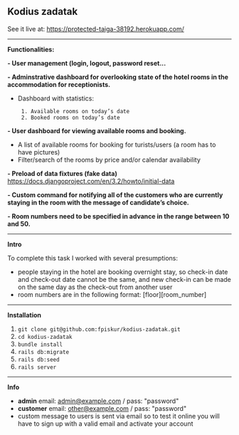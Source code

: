 ## Kodius zadatak
See it live at: https://protected-taiga-38192.herokuapp.com/

---
**Functionalities:**

 **- User management (login, logout, password reset...**
 
 **- Adminstrative dashboard for overlooking state of the hotel rooms in the accommodation for receptionists.**
 - Dashboard with statistics:


		1. Available rooms on today’s date
		2. Booked rooms on today’s date

**- User dashboard for viewing available rooms and booking.**

 - A list of available rooms for booking for turists/users (a room has to have pictures)
 - Filter/search of the rooms by price and/or calendar availability
 
**- Preload of data fixtures (fake data)**
https://docs.djangoproject.com/en/3.2/howto/initial-data

**- Custom command for notifying all of the customers who are currently
   staying in the room with the message of candidate’s choice.**

**- Room numbers need to be specified in advance in the range between 10 and 50.**

---
**Intro**

To complete this task I worked with several presumptions:

 - people staying in the hotel are booking overnight stay, so check-in date and check-out date cannot be the same, and new check-in can be made on the same day as the check-out from another user
 - room numbers are in the following format: [floor][room_number]
---
**Installation**

1. `git clone git@github.com:fpiskur/kodius-zadatak.git`
2. `cd kodius-zadatak`
3. `bundle install`
4. `rails db:migrate`
5. `rails db:seed`
6. `rails server`

---
**Info**

- **admin** email: admin@example.com / pass: "password"
- **customer** email: other@example.com / pass: "password"
- custom message to users is sent via email so to test it online you will have to sign up with a valid email and activate your account